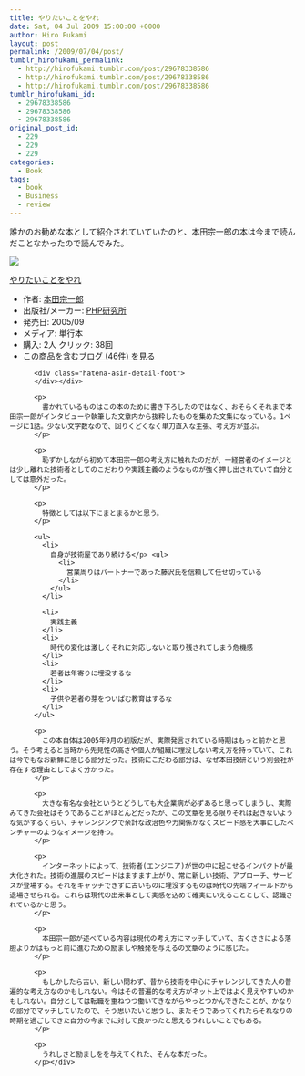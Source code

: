 ```yaml
---
title: やりたいことをやれ
date: Sat, 04 Jul 2009 15:00:00 +0000
author: Hiro Fukami
layout: post
permalink: /2009/07/04/post/
tumblr_hirofukami_permalink:
  - http://hirofukami.tumblr.com/post/29678338586
  - http://hirofukami.tumblr.com/post/29678338586
  - http://hirofukami.tumblr.com/post/29678338586
tumblr_hirofukami_id:
  - 29678338586
  - 29678338586
  - 29678338586
original_post_id:
  - 229
  - 229
  - 229
categories:
  - Book
tags:
  - book
  - Business
  - review
---
```

<div class="section">
  <p>
    誰かのお勧めな本として紹介されていていたのと、本田宗一郎の本は今まで読んだことなかったので読んでみた。
  </p>
  
  <div class="hatena-asin-detail">
    <p>
      <a href="http://www.amazon.co.jp/gp/product/4569641881/ref=as_li_tf_il?ie=UTF8&camp=247&creative=1211&creativeASIN=4569641881&linkCode=as2&tag=dsea-22" target="_blank"><img border="0" src="http://ws.assoc-amazon.jp/widgets/q?_encoding=UTF8&ASIN=4569641881&Format=_SL160_&ID=AsinImage&MarketPlace=JP&ServiceVersion=20070822&WS=1&tag=dsea-22" /></a><img src="http://www.assoc-amazon.jp/e/ir?t=dsea-22&l=as2&o=9&a=4569641881" width="1" height="1" border="0" alt="" style="border:none!important;margin:0!important;" /> <div class="hatena-asin-detail-info">
        <p>
          <a href="http://www.amazon.co.jp/gp/product/4569641881/ref=as_li_tf_tl?ie=UTF8&camp=247&creative=1211&creativeASIN=4569641881&linkCode=as2&tag=dsea-22" target="_blank">やりたいことをやれ</a><img src="http://www.assoc-amazon.jp/e/ir?t=dsea-22&l=as2&o=9&a=4569641881" width="1" height="1" border="0" alt="" style="border:none!important;margin:0!important;" /> <ul>
            <li>
              <span class="hatena-asin-detail-label">作者:</span> <a href="http://d.hatena.ne.jp/keyword/%CB%DC%C5%C4%BD%A1%B0%EC%CF%BA" class="keyword" target="_blank">本田宗一郎</a>
            </li>
            <li>
              <span class="hatena-asin-detail-label">出版社/メーカー:</span> <a href="http://d.hatena.ne.jp/keyword/PHP%B8%A6%B5%E6%BD%EA" class="keyword" target="_blank">PHP研究所</a>
            </li>
            <li>
              <span class="hatena-asin-detail-label">発売日:</span> 2005/09
            </li>
            <li>
              <span class="hatena-asin-detail-label">メディア:</span> 単行本
            </li>
            <li>
              <span class="hatena-asin-detail-label">購入</span>: 2人 <span class="hatena-asin-detail-label">クリック</span>: 38回
            </li>
            <li>
              <a href="http://d.hatena.ne.jp/asin/4569641881" target="_blank">この商品を含むブログ (46件) を見る</a>
            </li>
          </ul></div> 
          
          <div class="hatena-asin-detail-foot">
          </div></div> 
          
          <p>
            書かれているものはこの本のために書き下ろしたのではなく、おそらくそれまで本田宗一郎がインタビューや執筆した文章内から抜粋したものを集めた文集になっている。1ページに1話。少ない文字数なので、回りくどくなく単刀直入な主張、考え方が並ぶ。
          </p>
          
          <p>
            恥ずかしながら初めて本田宗一郎の考え方に触れたのだが、一経営者のイメージとは少し離れた技術者としてのこだわりや実践主義のようなものが強く押し出されていて自分としては意外だった。
          </p>
          
          <p>
            特徴としては以下にまとまるかと思う。
          </p>
          
          <ul>
            <li>
              自身が技術屋であり続ける</p> <ul>
                <li>
                  営業周りはパートナーであった藤沢氏を信頼して任せ切っている
                </li>
              </ul>
            </li>
            
            <li>
              実践主義
            </li>
            <li>
              時代の変化は激しくそれに対応しないと取り残されてしまう危機感
            </li>
            <li>
              若者は年寄りに埋没するな
            </li>
            <li>
              子供や若者の芽をついばむ教育はするな
            </li>
          </ul>
          
          <p>
            この本自体は2005年9月の初版だが、実際発言されている時期はもっと前かと思う。そう考えると当時から先見性の高さや個人が組織に埋没しない考え方を持っていて、これは今でもなお新鮮に感じる部分だった。技術にこだわる部分は、なぜ本田技研という別会社が存在する理由としてよく分かった。
          </p>
          
          <p>
            大きな有名な会社というとどうしても大企業病が必ずあると思ってしまうし、実際みてきた会社はそうであることがほとんどだったが、この文章を見る限りそれは起きないような気がするくらい、チャレンジングで余計な政治色や力関係がなくスピード感を大事にしたベンチャーのようなイメージを持つ。
          </p>
          
          <p>
            インターネットによって、技術者(エンジニア)が世の中に起こせるインパクトが最大化された。技術の進展のスピードはますます上がり、常に新しい技術、アプローチ、サービスが登場する。それをキャッチできずに古いものに埋没するものは時代の先端フィールドから退場させられる。これらは現代の出来事として実感を込めて確実にいえることとして、認識されているかと思う。
          </p>
          
          <p>
            本田宗一郎が述べている内容は現代の考え方にマッチしていて、古くささによる落胆よりかはもっと前に進むための励ましや触発を与えるの文章のように感じた。
          </p>
          
          <p>
            もしかしたら古い、新しい問わず、昔から技術を中心にチャレンジしてきた人の普遍的な考え方なのかもしれない。今はその普遍的な考え方がネット上ではよく見えやすいのかもしれない。自分としては転職を重ねつつ働いてきながらやっとつかんできたことが、かなりの部分でマッチしていたので、そう思いたいと思うし、またそうであってくれたらそれなりの時期を過ごしてきた自分の今までに対して良かったと思えるうれしいことでもある。
          </p>
          
          <p>
            うれしさと励ましをを与えてくれた、そんな本だった。
          </p></div>